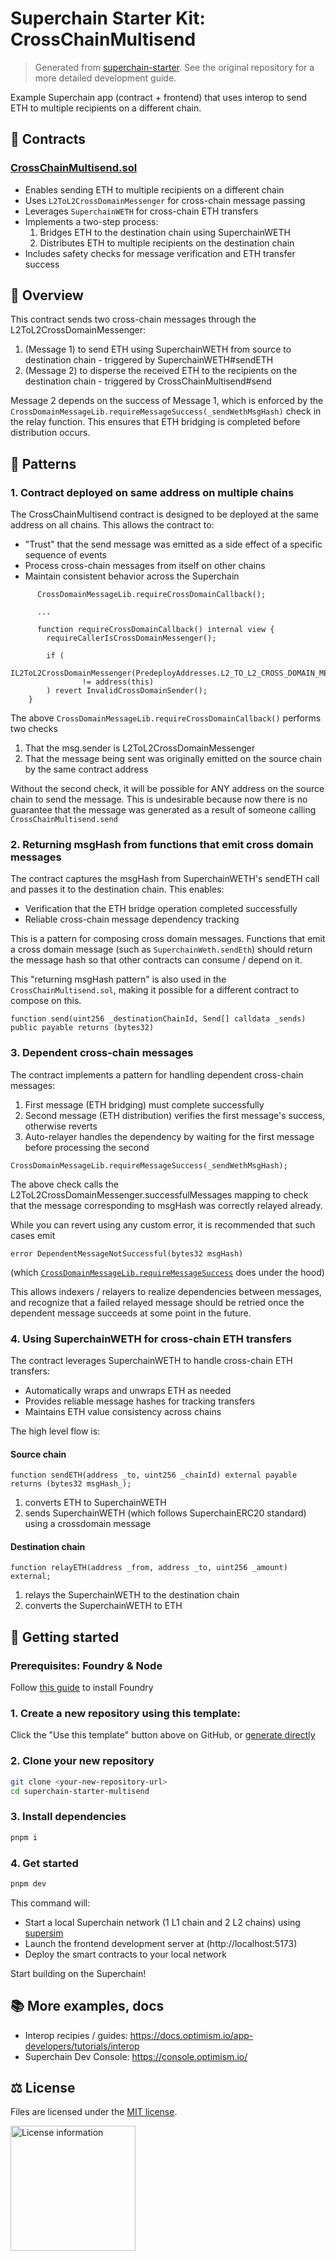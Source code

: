 # Superchain Starter Kit: CrossChainMultisend

> Generated from [superchain-starter](https://github.com/ethereum-optimism/superchain-starter). See the original repository for a more detailed development guide.

Example Superchain app (contract + frontend) that uses interop to send ETH to multiple recipients on a different chain.

## 🔗 Contracts

### [CrossChainMultisend.sol](./contracts/src/CrossChainMultisend.sol)

- Enables sending ETH to multiple recipients on a different chain
- Uses `L2ToL2CrossDomainMessenger` for cross-chain message passing
- Leverages `SuperchainWETH` for cross-chain ETH transfers
- Implements a two-step process:
  1. Bridges ETH to the destination chain using SuperchainWETH
  2. Distributes ETH to multiple recipients on the destination chain
- Includes safety checks for message verification and ETH transfer success

## 📝 Overview

This contract sends two cross-chain messages through the L2ToL2CrossDomainMessenger:

1. (Message 1) to send ETH using SuperchainWETH from source to destination chain - triggered by SuperchainWETH#sendETH
2. (Message 2) to disperse the received ETH to the recipients on the destination chain - triggered by CrossChainMultisend#send

Message 2 depends on the success of Message 1, which is enforced by the `CrossDomainMessageLib.requireMessageSuccess(_sendWethMsgHash)` check in the relay function. This ensures that ETH bridging is completed before distribution occurs.

## 🎯 Patterns

### 1. Contract deployed on same address on multiple chains

The CrossChainMultisend contract is designed to be deployed at the same address on all chains. This allows the contract to:

- "Trust" that the send message was emitted as a side effect of a specific sequence of events
- Process cross-chain messages from itself on other chains
- Maintain consistent behavior across the Superchain

```solidity
      CrossDomainMessageLib.requireCrossDomainCallback();

      ...

      function requireCrossDomainCallback() internal view {
        requireCallerIsCrossDomainMessenger();

        if (
            IL2ToL2CrossDomainMessenger(PredeployAddresses.L2_TO_L2_CROSS_DOMAIN_MESSENGER).crossDomainMessageSender()
                != address(this)
        ) revert InvalidCrossDomainSender();
    }
```

The above `CrossDomainMessageLib.requireCrossDomainCallback()` performs two checks

1. That the msg.sender is L2ToL2CrossDomainMessenger
2. That the message being sent was originally emitted on the source chain by the same contract address

Without the second check, it will be possible for ANY address on the source chain to send the message. This is undesirable because now there is no guarantee that the message was generated as a result of someone calling `CrossChainMultisend.send`

### 2. Returning msgHash from functions that emit cross domain messages

The contract captures the msgHash from SuperchainWETH's sendETH call and passes it to the destination chain. This enables:

- Verification that the ETH bridge operation completed successfully
- Reliable cross-chain message dependency tracking

This is a pattern for composing cross domain messages. Functions that emit a cross domain message (such as `SuperchainWeth.sendEth`) should return the message hash so that other contracts can consume / depend on it.

This "returning msgHash pattern" is also used in the `CrossChainMultisend.sol`, making it possible for a different contract to compose on this.

```solidity
function send(uint256 _destinationChainId, Send[] calldata _sends) public payable returns (bytes32)
```

### 3. Dependent cross-chain messages

The contract implements a pattern for handling dependent cross-chain messages:

1. First message (ETH bridging) must complete successfully
2. Second message (ETH distribution) verifies the first message's success, otherwise reverts
3. Auto-relayer handles the dependency by waiting for the first message before processing the second

```solidity
CrossDomainMessageLib.requireMessageSuccess(_sendWethMsgHash);
```

The above check calls the L2ToL2CrossDomainMessenger.successfulMessages mapping to check that the message corresponding to msgHash was correctly relayed already.

While you can revert using any custom error, it is recommended that such cases emit

```solidity
error DependentMessageNotSuccessful(bytes32 msgHash)
```

(which [`CrossDomainMessageLib.requireMessageSuccess`](https://github.com/ethereum-optimism/interop-lib/blob/main/src/libraries/CrossDomainMessageLib.sol) does under the hood)

This allows indexers / relayers to realize dependencies between messages, and recognize that a failed relayed message should be retried once the dependent message succeeds at some point in the future.

### 4. Using SuperchainWETH for cross-chain ETH transfers

The contract leverages SuperchainWETH to handle cross-chain ETH transfers:

- Automatically wraps and unwraps ETH as needed
- Provides reliable message hashes for tracking transfers
- Maintains ETH value consistency across chains

The high level flow is:

#### Source chain

`function sendETH(address _to, uint256 _chainId) external payable returns (bytes32 msgHash_);`

1. converts ETH to SuperchainWETH
2. sends SuperchainWETH (which follows SuperchainERC20 standard) using a crossdomain message

#### Destination chain

`function relayETH(address _from, address _to, uint256 _amount) external;`

1. relays the SuperchainWETH to the destination chain
2. converts the SuperchainWETH to ETH

## 🚀 Getting started

### Prerequisites: Foundry & Node

Follow [this guide](https://book.getfoundry.sh/getting-started/installation) to install Foundry

### 1. Create a new repository using this template:

Click the "Use this template" button above on GitHub, or [generate directly](https://github.com/new?template_name=superchain-starter&template_owner=ethereum-optimism)

### 2. Clone your new repository

```bash
git clone <your-new-repository-url>
cd superchain-starter-multisend
```

### 3. Install dependencies

```bash
pnpm i
```

### 4. Get started

```bash
pnpm dev
```

This command will:

- Start a local Superchain network (1 L1 chain and 2 L2 chains) using [supersim](https://github.com/ethereum-optimism/supersim)
- Launch the frontend development server at (http://localhost:5173)
- Deploy the smart contracts to your local network

Start building on the Superchain!

## 📚 More examples, docs

- Interop recipies / guides: https://docs.optimism.io/app-developers/tutorials/interop
- Superchain Dev Console: https://console.optimism.io/

## ⚖️ License

Files are licensed under the [MIT license](./LICENSE).

<a href="./LICENSE"><img src="https://user-images.githubusercontent.com/35039927/231030761-66f5ce58-a4e9-4695-b1fe-255b1bceac92.png" alt="License information" width="200" /></a>
